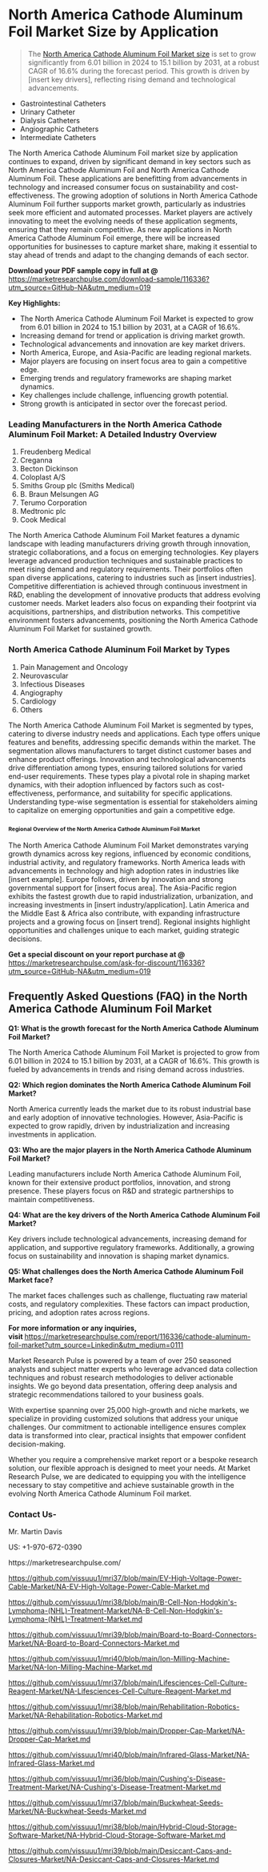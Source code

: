 <h1>North America Cathode Aluminum Foil Market&nbsp;Size by Application</h1><blockquote><p>The <a href="https://marketresearchpulse.com/download-sample/116336?utm_source=GitHub-NA&amp;utm_medium=019">North America Cathode Aluminum Foil Market size</a> is set to grow significantly from 6.01 billion in 2024 to 15.1 billion by 2031, at a robust CAGR of 16.6% during the forecast period. This growth is driven by [insert key drivers], reflecting rising demand and technological advancements.</p></blockquote><ul><li>Gastrointestinal Catheters<li> Urinary Catheter<li> Dialysis Catheters<li> Angiographic Catheters<li> Intermediate Catheters</li></ul><p>The North America Cathode Aluminum Foil market size by application continues to expand, driven by significant demand in key sectors such as North America Cathode Aluminum Foil and North America Cathode Aluminum Foil. These applications are benefitting from advancements in technology and increased consumer focus on sustainability and cost-effectiveness. The growing adoption of solutions in North America Cathode Aluminum Foil further supports market growth, particularly as industries seek more efficient and automated processes. Market players are actively innovating to meet the evolving needs of these application segments, ensuring that they remain competitive. As new applications in North America Cathode Aluminum Foil emerge, there will be increased opportunities for businesses to capture market share, making it essential to stay ahead of trends and adapt to the changing demands of each sector.</p><p><strong>Download your PDF sample copy in full at @ </strong><a href="https://marketresearchpulse.com/download-sample/116336?utm_source=GitHub-NA&amp;utm_medium=019">https://marketresearchpulse.com/download-sample/116336?utm_source=GitHub-NA&amp;utm_medium=019</a></p><p><strong>Key Highlights: </strong></p><ul><li>The North America Cathode Aluminum Foil Market is expected to grow from 6.01 billion in 2024 to 15.1 billion by 2031, at a CAGR of 16.6%.</li><li>Increasing demand for trend or application is driving market growth.</li><li>Technological advancements and innovation are key market drivers.</li><li>North America, Europe, and Asia-Pacific are leading regional markets.</li><li>Major players are focusing on insert focus area to gain a competitive edge.</li><li>Emerging trends and regulatory frameworks are shaping market dynamics.</li><li>Key challenges include challenge, influencing growth potential.</li><li>Strong growth is anticipated in sector over the forecast period.</li></ul><h3>Leading Manufacturers in the North America Cathode Aluminum Foil Market: A Detailed Industry Overview</h3><ol><li>Freudenberg Medical</li><li>Creganna</li><li>Becton Dickinson</li><li>Coloplast A/S</li><li>Smiths Group plc (Smiths Medical)</li><li>B. Braun Melsungen AG</li><li>Terumo Corporation</li><li>Medtronic plc</li><li>Cook Medical</li></ol><div class="flex max-w-full flex-col flex-grow"><div class="min-h-8 text-message flex w-full flex-col items-end gap-2 whitespace-normal break-words [.text-message+&amp;]:mt-5" dir="auto" data-message-author-role="assistant" data-message-id="fd8432e4-4910-450d-b182-61b7bfb0a01f" data-message-model-slug="gpt-4o"><div class="flex w-full flex-col gap-1 empty:hidden first:pt-[3px]"><div class="markdown prose w-full break-words dark:prose-invert light"><p>The North America Cathode Aluminum Foil Market features a dynamic landscape with leading manufacturers driving growth through innovation, strategic collaborations, and a focus on emerging technologies. Key players leverage advanced production techniques and sustainable practices to meet rising demand and regulatory requirements. Their portfolios often span diverse applications, catering to industries such as [insert industries]. Competitive differentiation is achieved through continuous investment in R&amp;D, enabling the development of innovative products that address evolving customer needs. Market leaders also focus on expanding their footprint via acquisitions, partnerships, and distribution networks. This competitive environment fosters advancements, positioning the North America Cathode Aluminum Foil Market for sustained growth.</p></div></div></div></div><h3>North America Cathode Aluminum Foil Market by Types</h3><ol><li>Pain Management and Oncology<li> Neurovascular<li> Infectious Diseases<li> Angiography<li> Cardiology<li> Others</li></ol><div class="flex max-w-full flex-col flex-grow"><div class="min-h-8 text-message flex w-full flex-col items-end gap-2 whitespace-normal break-words [.text-message+&amp;]:mt-5" dir="auto" data-message-author-role="assistant" data-message-id="084470be-0bb7-4664-bddf-5156b4f41249" data-message-model-slug="gpt-4o-mini"><div class="flex w-full flex-col gap-1 empty:hidden first:pt-[3px]"><div class="markdown prose w-full break-words dark:prose-invert light"><p>The North America Cathode Aluminum Foil Market is segmented by types, catering to diverse industry needs and applications. Each type offers unique features and benefits, addressing specific demands within the market. The segmentation allows manufacturers to target distinct customer bases and enhance product offerings. Innovation and technological advancements drive differentiation among types, ensuring tailored solutions for varied end-user requirements. These types play a pivotal role in shaping market dynamics, with their adoption influenced by factors such as cost-effectiveness, performance, and suitability for specific applications. Understanding type-wise segmentation is essential for stakeholders aiming to capitalize on emerging opportunities and gain a competitive edge.</p></div></div></div></div><h3><span style="font-size: 11px;">Regional Overview of the North America Cathode Aluminum Foil Market</span></h3><div class="flex max-w-full flex-col flex-grow"><div class="min-h-8 text-message flex w-full flex-col items-end gap-2 whitespace-normal break-words [.text-message+&amp;]:mt-5" dir="auto" data-message-author-role="assistant" data-message-id="e9038762-ce64-4e30-91c9-9bd413514231" data-message-model-slug="gpt-4o-mini"><div class="flex w-full flex-col gap-1 empty:hidden first:pt-[3px]"><div class="markdown prose w-full break-words dark:prose-invert light"><p>The North America Cathode Aluminum Foil Market demonstrates varying growth dynamics across key regions, influenced by economic conditions, industrial activity, and regulatory frameworks. North America leads with advancements in technology and high adoption rates in industries like [insert example]. Europe follows, driven by innovation and strong governmental support for [insert focus area]. The Asia-Pacific region exhibits the fastest growth due to rapid industrialization, urbanization, and increasing investments in [insert industry/application]. Latin America and the Middle East &amp; Africa also contribute, with expanding infrastructure projects and a growing focus on [insert trend]. Regional insights highlight opportunities and challenges unique to each market, guiding strategic decisions.</p></div></div></div></div><p><strong>Get a special discount on your report purchase at @ </strong><a href="https://marketresearchpulse.com/ask-for-discount/116336?utm_source=GitHub-NA&amp;utm_medium=019">https://marketresearchpulse.com/ask-for-discount/116336?utm_source=GitHub-NA&amp;utm_medium=019</a></p><h2>Frequently Asked Questions (FAQ) in the North America Cathode Aluminum Foil Market</h2><p><strong>Q1: What is the growth forecast for the North America Cathode Aluminum Foil Market?</strong></p><p>The North America Cathode Aluminum Foil Market is projected to grow from 6.01 billion in 2024 to 15.1 billion by 2031, at a CAGR of 16.6%. This growth is fueled by advancements in trends and rising demand across industries.</p><p><strong>Q2: Which region dominates the North America Cathode Aluminum Foil Market?</strong></p><p>North America currently leads the market due to its robust industrial base and early adoption of innovative technologies. However, Asia-Pacific is expected to grow rapidly, driven by industrialization and increasing investments in application.</p><p><strong>Q3: Who are the major players in the North America Cathode Aluminum Foil Market?</strong></p><p>Leading manufacturers include North America Cathode Aluminum Foil, known for their extensive product portfolios, innovation, and strong presence. These players focus on R&amp;D and strategic partnerships to maintain competitiveness.</p><p><strong>Q4: What are the key drivers of the North America Cathode Aluminum Foil Market?</strong></p><p>Key drivers include technological advancements, increasing demand for application, and supportive regulatory frameworks. Additionally, a growing focus on sustainability and innovation is shaping market dynamics.</p><p><strong>Q5: What challenges does the North America Cathode Aluminum Foil Market face?</strong></p><p>The market faces challenges such as challenge, fluctuating raw material costs, and regulatory complexities. These factors can impact production, pricing, and adoption rates across regions.</p><p><strong>For more information or any inquiries, visit&nbsp;</strong><a href="https://marketresearchpulse.com/report/116336/cathode-aluminum-foil-market?utm_source=Linkedin&utm_medium=0111">https://marketresearchpulse.com/report/116336/cathode-aluminum-foil-market?utm_source=Linkedin&utm_medium=0111</a></p><p>Market Research Pulse is powered by a team of over 250 seasoned analysts and subject matter experts who leverage advanced data collection techniques and robust research methodologies to deliver actionable insights. We go beyond data presentation, offering deep analysis and strategic recommendations tailored to your business goals.</p><p>With expertise spanning over 25,000 high-growth and niche markets, we specialize in providing customized solutions that address your unique challenges. Our commitment to actionable intelligence ensures complex data is transformed into clear, practical insights that empower confident decision-making.</p><p>Whether you require a comprehensive market report or a bespoke research solution, our flexible approach is designed to meet your needs. At Market Research Pulse, we are dedicated to equipping you with the intelligence necessary to stay competitive and achieve sustainable growth in the evolving North America Cathode Aluminum Foil market.</p><h3><strong>Contact Us-</strong></h3><p>Mr. Martin Davis</p><p>US: +1-970-672-0390</p><p>https://marketresearchpulse.com/</p><p><a href="https://github.com/vissuuu1/mri37/blob/main/EV-High-Voltage-Power-Cable-Market/NA-EV-High-Voltage-Power-Cable-Market.md">https://github.com/vissuuu1/mri37/blob/main/EV-High-Voltage-Power-Cable-Market/NA-EV-High-Voltage-Power-Cable-Market.md</a></p><p><a href="https://github.com/vissuuu1/mri38/blob/main/B-Cell-Non-Hodgkin's-Lymphoma-(NHL)-Treatment-Market/NA-B-Cell-Non-Hodgkin's-Lymphoma-(NHL)-Treatment-Market.md">https://github.com/vissuuu1/mri38/blob/main/B-Cell-Non-Hodgkin's-Lymphoma-(NHL)-Treatment-Market/NA-B-Cell-Non-Hodgkin's-Lymphoma-(NHL)-Treatment-Market.md</a></p><p><a href="https://github.com/vissuuu1/mri39/blob/main/Board-to-Board-Connectors-Market/NA-Board-to-Board-Connectors-Market.md">https://github.com/vissuuu1/mri39/blob/main/Board-to-Board-Connectors-Market/NA-Board-to-Board-Connectors-Market.md</a></p><p><a href="https://github.com/vissuuu1/mri40/blob/main/Ion-Milling-Machine-Market/NA-Ion-Milling-Machine-Market.md">https://github.com/vissuuu1/mri40/blob/main/Ion-Milling-Machine-Market/NA-Ion-Milling-Machine-Market.md</a></p><p><a href="https://github.com/vissuuu1/mri37/blob/main/Lifesciences-Cell-Culture-Reagent-Market/NA-Lifesciences-Cell-Culture-Reagent-Market.md">https://github.com/vissuuu1/mri37/blob/main/Lifesciences-Cell-Culture-Reagent-Market/NA-Lifesciences-Cell-Culture-Reagent-Market.md</a></p><p><a href="https://github.com/vissuuu1/mri38/blob/main/Rehabilitation-Robotics-Market/NA-Rehabilitation-Robotics-Market.md">https://github.com/vissuuu1/mri38/blob/main/Rehabilitation-Robotics-Market/NA-Rehabilitation-Robotics-Market.md</a></p><p><a href="https://github.com/vissuuu1/mri39/blob/main/Dropper-Cap-Market/NA-Dropper-Cap-Market.md">https://github.com/vissuuu1/mri39/blob/main/Dropper-Cap-Market/NA-Dropper-Cap-Market.md</a></p><p><a href="https://github.com/vissuuu1/mri40/blob/main/Infrared-Glass-Market/NA-Infrared-Glass-Market.md">https://github.com/vissuuu1/mri40/blob/main/Infrared-Glass-Market/NA-Infrared-Glass-Market.md</a></p><p><a href="https://github.com/vissuuu1/mri36/blob/main/Cushing's-Disease-Treatment-Market/NA-Cushing's-Disease-Treatment-Market.md">https://github.com/vissuuu1/mri36/blob/main/Cushing's-Disease-Treatment-Market/NA-Cushing's-Disease-Treatment-Market.md</a></p><p><a href="https://github.com/vissuuu1/mri37/blob/main/Buckwheat-Seeds-Market/NA-Buckwheat-Seeds-Market.md">https://github.com/vissuuu1/mri37/blob/main/Buckwheat-Seeds-Market/NA-Buckwheat-Seeds-Market.md</a></p><p><a href="https://github.com/vissuuu1/mri38/blob/main/Hybrid-Cloud-Storage-Software-Market/NA-Hybrid-Cloud-Storage-Software-Market.md">https://github.com/vissuuu1/mri38/blob/main/Hybrid-Cloud-Storage-Software-Market/NA-Hybrid-Cloud-Storage-Software-Market.md</a></p><p><a href="https://github.com/vissuuu1/mri39/blob/main/Desiccant-Caps-and-Closures-Market/NA-Desiccant-Caps-and-Closures-Market.md">https://github.com/vissuuu1/mri39/blob/main/Desiccant-Caps-and-Closures-Market/NA-Desiccant-Caps-and-Closures-Market.md</a></p>
